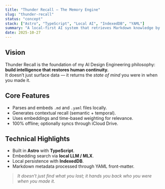 ```yaml
---
title: "Thunder Recall — The Memory Engine"
slug: "thunder-recall"
status: "concept"
stack: ["Astro", "TypeScript", "Local AI", "IndexedDB", "YAML"]
summary: "A local-first AI system that retrieves Markdown knowledge by time, tag, and context — turning memory into a navigable intelligence."
date: 2025-10-27
---
```


## Vision
Thunder Recall is the foundation of my AI Design Engineering philosophy: **build intelligence that restores human continuity.**  
It doesn’t just surface data — it returns the *state of mind* you were in when you made it.

## Core Features
- Parses and embeds `.md` and `.yaml` files locally.  
- Generates contextual recall (semantic + temporal).  
- Uses embeddings and time-based weighting for relevance.  
- 100% offline; optionally syncs through iCloud Drive.

## Technical Highlights
- Built in **Astro** with **TypeScript**.  
- Embedding search via **local LLM / MLX**.  
- Local persistence with **IndexedDB**.  
- Markdown metadata processed through YAML front-matter.

> *It doesn’t just find what you lost; it hands you back who you were when you made it.*
